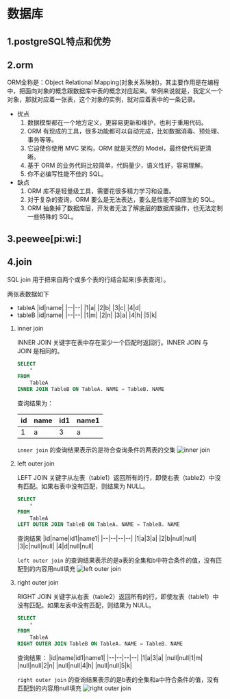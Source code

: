 # 数据库

## 1.postgreSQL特点和优势

## 2.orm

ORM全称是：Object Relational Mapping(对象关系映射)，其主要作用是在编程中，把面向对象的概念跟数据库中表的概念对应起来。举例来说就是，我定义一个对象，那就对应着一张表，这个对象的实例，就对应着表中的一条记录。

- 优点
    1. 数据模型都在一个地方定义，更容易更新和维护，也利于重用代码。
    2. ORM 有现成的工具，很多功能都可以自动完成，比如数据消毒、预处理、事务等等。
    3. 它迫使你使用 MVC 架构，ORM 就是天然的 Model，最终使代码更清晰。
    4. 基于 ORM 的业务代码比较简单，代码量少，语义性好，容易理解。
    5. 你不必编写性能不佳的 SQL。
- 缺点
    1. ORM 库不是轻量级工具，需要花很多精力学习和设置。
    2. 对于复杂的查询，ORM 要么是无法表达，要么是性能不如原生的 SQL。
    3. ORM 抽象掉了数据库层，开发者无法了解底层的数据库操作，也无法定制一些特殊的 SQL。

## 3.peewee[pi:wi:]

## 4.join

SQL join 用于把来自两个或多个表的行结合起来(多表查询）。

两张表数据如下

- tableA
|id|name|
|--|--|
|1|a|
|2|b|
|3|c|
|4|d|
- tableB
|id|name|
|--|--|
|1|m|
|2|n|
|3|a|
|4|h|
|5|k|

1. inner join

    INNER JOIN 关键字在表中存在至少一个匹配时返回行。INNER JOIN 与 JOIN 是相同的。

    ```sql
    SELECT
        *
    FROM
        TableA
    INNER JOIN TableB ON TableA. NAME = TableB. NAME
    ```

    查询结果为：

    |id|name|id1|name1|
    |--|--|--|--|
    |1|a|3|a|

    `inner join` 的查询结果表示的是符合查询条件的两表的交集
    ![inner join](https://github.com/darkmoon233/GreenPills-CSNotes/blob/master/images/innerJoin.png)

2. left outer join

    LEFT JOIN 关键字从左表（table1）返回所有的行，即使右表（table2）中没有匹配。如果右表中没有匹配，则结果为 NULL。

    ```sql
    SELECT
        *
    FROM
        TableA
    LEFT OUTER JOIN TableB ON TableA. NAME = TableB. NAME
    ```

    查询结果
    |id|name|id1|name1|
    |--|--|--|--|
    |1|a|3|a|
    |2|b|null|null|
    |3|c|null|null|
    |4|d|null|null|

    `left outer join` 的查询结果表示的是a表的全集和b中符合条件的值，没有匹配到的内容用null填充
    ![left outer join](https://github.com/darkmoon233/GreenPills-CSNotes/blob/master/images/leftOutJoin.png)

3. right outer join

    RIGHT JOIN 关键字从右表（table2）返回所有的行，即使左表（table1）中没有匹配。如果左表中没有匹配，则结果为 NULL。

    ```sql
    SELECT
        *
    FROM
        TableA
    RIGHT OUTER JOIN TableB ON TableA. NAME = TableB. NAME
    ```

    查询结果：
    |id|name|id1|name1|
    |--|--|--|--|
    |1|a|3|a|
    |null|null|1|m|
    |null|null|2|n|
    |null|null|4|h|
    |null|null|5|k|

    `right outer join` 的查询结果表示的是b表的全集和a中符合条件的值，没有匹配到的内容用null填充
    ![right outer join](https://github.com/darkmoon233/GreenPills-CSNotes/blob/master/images/rightOutJoin.png)
